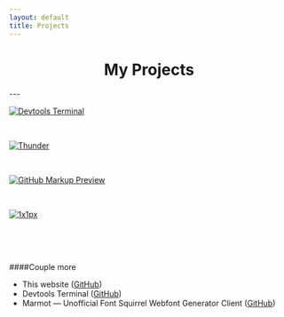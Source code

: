 ```yaml
---
layout: default
title: Projects
---
```


<center>
<h1>My Projects</h1>
</center>
---

[ ![Devtools Terminal](https://s3-eu-west-1.amazonaws.com/eu.thdr.me/0rdzIh0M5D8/Screenshot%2025%20Dec%202013%2008%3A49%3A25.png) ](https://thunderapp.me/)

&nbsp;

[ ![Thunder](https://s3-eu-west-1.amazonaws.com/eu.thdr.me/PZNdBzoSZ7w/Screenshot%2025%20Dec%202013%2008%3A38%3A04.png) ](https://thunderapp.me/)

<!-- ![FeatureBox](/assets/featurebox.png) -->

&nbsp;

[ ![GitHub Markup Preview](https://s3-eu-west-1.amazonaws.com/eu.thdr.me/W38do5hlSTQ/Screenshot%2025%20Dec%202013%2008%3A38%3A47.png) ](http://dfilimonov.com/github-markup-preview)

&nbsp;

[ ![1x1px](https://s3-eu-west-1.amazonaws.com/eu.thdr.me/ysHL9sOjjLk/Screenshot%2025%20Dec%202013%2008%3A38%3A17.png) ](http://1x1px.me/)

<div style="height:50px;">&nbsp;</div>

####Couple more

* This website ([GitHub](https://github.com/petethepig/petethepig.github.io))
* Devtools Terminal ([GitHub](https://github.com/petethepig/devtools-terminal))
* Marmot — Unofficial Font Squirrel Webfont Generator Client ([GitHub](https://github.com/petethepig/marmot))
